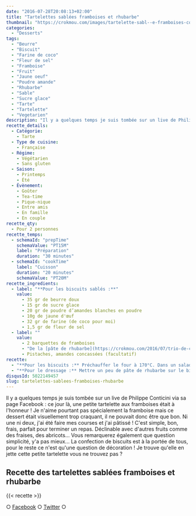 ```yaml
---
date: "2016-07-28T20:08:13+02:00"
title: "Tartelettes sablées framboises et rhubarbe"
thumbnail: "https://crokmou.com/images/tartelette-sabl--e-framboises-conticini-crokmou-blog-culinaire.jpg"
categories:
  - "Desserts"
tags:
  - "Beurre"
  - "Biscuit"
  - "Farine de coco"
  - "Fleur de sel"
  - "Framboise"
  - "Fruit"
  - "Jaune oeuf"
  - "Poudre amande"
  - "Rhubarbe"
  - "Sable"
  - "Sucre glace"
  - "Tarte"
  - "Tartelette"
  - "Vegetarien"
description: "Il y a quelques temps je suis tombée sur un live de Philippe Conticini via sa page Facebook : ce jour là une petite tartelette aux framboises..."
recette_details:
  - Catégorie:
    - Tarte
  - Type de cuisine:
    - Française
  - Régime:
    - Végétarien
    - Sans gluten
  - Saison:
    - Printemps
    - Été
  - Évènement:
    - Goûter
    - Tea-time
    - Pique-nique
    - Entre amis
    - En famille
    - En couple
recette_qty:
  - Pour 2 personnes
recette_temps:
  - schemaId: "prepTime"
    schemaValue: "PT15M"
    label: "Préparation"
    duration: "30 minutes"
  - schemaId: "cookTime"
    label: "Cuisson"
    duration: "20 minutes"
    schemaValue: "PT20M"
recette_ingredients:
  - label: "**Pour les biscuits sablés :**"
    value:
      - 35 gr de beurre doux
      - 15 gr de sucre glace
      - 20 gr de poudre d’amandes blanches en poudre
      - 10g de jaune d'œuf
      - 32 gr de farine (de coco pour moi)
      - 1,5 gr de fleur de sel
  - label: ""
    value:
      - 2 barquettes de framboises
      - "De la [pâte de rhubarbe](https://crokmou.com/2016/07/trio-de-confitures)"
      - Pistaches, amandes concassées (facultatif)
recette:
  - "**Pour les biscuits :** Préchauffer le four à 170°C. Dans un saladier, mélanger énergiquement à l’aide d’un fouet : le beurre pommade, le sucre glace et la poudre d’amandes. Ajouter ensuite le jaune d’oeuf, la farine et la fleur de sel, mélanger au fouet mais pas trop longtemps. Dresser dans des cercles beurrés et farinés sur 0,5cm d’épaisseur environ (Aidez vous d’une poche à douille) Enfourner pendant 15/20 minutes, ils doivent être légèrement dorés. Sortir du four et décercler aussitôt, laisser refroidir."
  - "**Pour le dressage :** Mettre un peu de pâte de rhubarbe sur le biscuit, dresser ensuite de manière harmonieuse les framboises. En retourner quelques unes afin de les garnir de pâte de rhubarbe. Saupoudrer de sucre glace et de quelques éclats de pistaches Déguster"
disqusId: 5022149457
slug: tartelettes-sablees-framboises-rhubarbe
---
```


Il y a quelques temps je suis tombée sur un live de Philippe Conticini via sa page Facebook : ce jour là, une petite tartelette aux framboises était à l'honneur ! Je n'aime pourtant pas spécialement la framboise mais ce dessert était visuellement trop craquant, il ne pouvait donc être que bon. Ni une ni deux, j'ai été faire mes courses et j'ai pâtissé ! C'est simple, bon, frais, parfait pour terminer un repas. Déclinable avec d'autres fruits comme des fraises, des abricots... Vous remarquerez également que question simplicité, y'a pas mieux... La confection de biscuits est à la portée de tous, pour le reste ce n'est qu'une question de décoration ! Je trouve qu'elle en jette cette petite tartelette vous ne trouvez pas ?

## **Recette des tartelettes sablées framboises et rhubarbe**

{{< recette >}}

○ [Facebook](https://www.facebook.com/crokmou.blog) ○ [Twitter](https://twitter.com/Crokmou) ○

